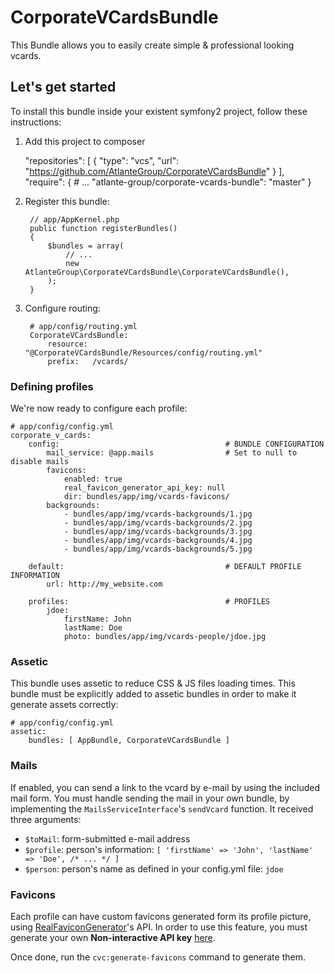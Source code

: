 # CorporateVCardsBundle
This Bundle allows you to easily create simple & professional looking vcards.

## Let's get started
To install this bundle inside your existent symfony2 project, follow these instructions:

1. Add this project to composer

    "repositories": [
        {
            "type": "vcs",
            "url": "https://github.com/AtlanteGroup/CorporateVCardsBundle"
        }
    ],
    "require": {
        # ...
        "atlante-group/corporate-vcards-bundle": "master"
    }

2. Register this bundle:

        // app/AppKernel.php
        public function registerBundles()
        {
            $bundles = array(
                // ...
                new AtlanteGroup\CorporateVCardsBundle\CorporateVCardsBundle(),
            );
        }

3. Configure routing:

        # app/config/routing.yml
        CorporateVCardsBundle:
            resource: "@CorporateVCardsBundle/Resources/config/routing.yml"
            prefix:   /vcards/

### Defining profiles
We're now ready to configure each profile:

    # app/config/config.yml
    corporate_v_cards:
        config:                                     # BUNDLE CONFIGURATION
            mail_service: @app.mails                # Set to null to disable mails
            favicons:
                enabled: true
                real_favicon_generator_api_key: null
                dir: bundles/app/img/vcards-favicons/
            backgrounds:
                - bundles/app/img/vcards-backgrounds/1.jpg
                - bundles/app/img/vcards-backgrounds/2.jpg
                - bundles/app/img/vcards-backgrounds/3.jpg
                - bundles/app/img/vcards-backgrounds/4.jpg
                - bundles/app/img/vcards-backgrounds/5.jpg
            
        default:                                    # DEFAULT PROFILE INFORMATION
            url: http://my_website.com
            
        profiles:                                   # PROFILES
            jdoe:
                firstName: John
                lastName: Doe
                photo: bundles/app/img/vcards-people/jdoe.jpg

### Assetic
This bundle uses assetic to reduce CSS & JS files loading times. This bundle must be explicitly
added to assetic bundles in order to make it generate assets correctly:

    # app/config/config.yml
    assetic:
        bundles: [ AppBundle, CorporateVCardsBundle ]

### Mails
If enabled, you can send a link to the vcard by e-mail by using the included mail form. You must handle sending the mail
in your own bundle, by implementing the `MailsServiceInterface`'s `sendVcard` function. It received three arguments:

 - `$toMail`: form-submitted e-mail address
 - `$profile`: person's information: `[ 'firstName' => 'John', 'lastName' => 'Doe', /* ... */ ]`
 - `$person`: person's name as defined in your config.yml file: `jdoe` 

### Favicons
Each profile can have custom favicons generated form its profile picture, using [RealFaviconGenerator](https://realfavicongenerator.net/)'s API.
In order to use this feature, you must generate your own **Non-interactive API key** [here](https://realfavicongenerator.net/api/).

Once done, run the `cvc:generate-favicons` command to generate them. 
